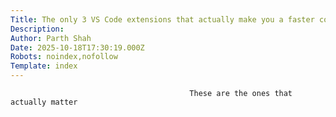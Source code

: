 ```yaml
---
Title: The only 3 VS Code extensions that actually make you a faster coder
Description: 
Author: Parth Shah
Date: 2025-10-18T17:30:19.000Z
Robots: noindex,nofollow
Template: index
---
```


                                            These are the ones that actually matter
                                        